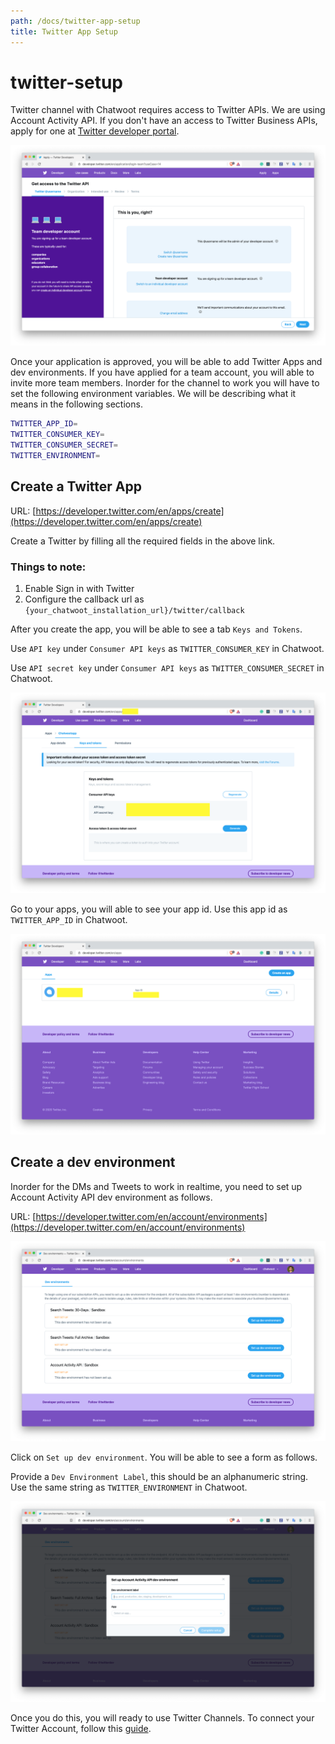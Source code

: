 ```yaml
---
path: /docs/twitter-app-setup
title: Twitter App Setup
---
```


# twitter-setup

Twitter channel with Chatwoot requires access to Twitter APIs. We are using Account Activity API. If you don't have an access to Twitter Business APIs, apply for one at [Twitter developer portal](https://developer.twitter.com/en/apply-for-access).

![apply\_to\_twitter](../../.gitbook/assets/apply_to_twitter.png)

Once your application is approved, you will be able to add Twitter Apps and dev environments. If you have applied for a team account, you will able to invite more team members. Inorder for the channel to work you will have to set the following environment variables. We will be describing what it means in the following sections.

```bash
TWITTER_APP_ID=
TWITTER_CONSUMER_KEY=
TWITTER_CONSUMER_SECRET=
TWITTER_ENVIRONMENT=
```

## Create a Twitter App

URL: [https://developer.twitter.com/en/apps/create](https://developer.twitter.com/en/apps/create)

Create a Twitter by filling all the required fields in the above link.

### Things to note:

1. Enable Sign in with Twitter
2. Configure the callback url as `{your_chatwoot_installation_url}/twitter/callback`

After you create the app, you will be able to see a tab `Keys and Tokens`.

Use `API key` under `Consumer API keys` as `TWITTER_CONSUMER_KEY` in Chatwoot.

Use `API secret key` under `Consumer API keys` as `TWITTER_CONSUMER_SECRET` in Chatwoot.

![keys\_and\_tokens](../../.gitbook/assets/keys_and_tokens.png)

Go to your apps, you will able to see your app id. Use this app id as `TWITTER_APP_ID` in Chatwoot.

![apps](../../.gitbook/assets/apps.png)

## Create a dev environment

Inorder for the DMs and Tweets to work in realtime, you need to set up Account Activity API dev environment as follows.

URL: [https://developer.twitter.com/en/account/environments](https://developer.twitter.com/en/account/environments)

![dev\_environment](../../.gitbook/assets/dev_environment.png)

Click on `Set up dev environment`. You will be able to see a form as follows.

Provide a `Dev Environment Label`, this should be an alphanumeric string. Use the same string as `TWITTER_ENVIRONMENT` in Chatwoot.

![setup\_dev\_environment](../../.gitbook/assets/setup_dev_environment.png)

Once you do this, you will ready to use Twitter Channels. To connect your Twitter Account, follow this [guide](https://github.com/chatwoot/docs/tree/2d5c23bd385463751573600a0f937188aace738f/docs/channels/twitter/README.md).

